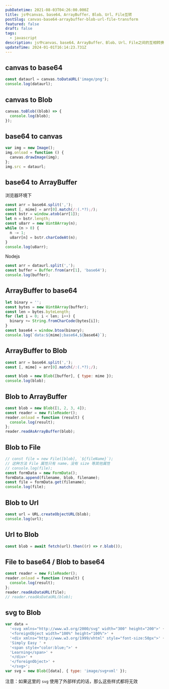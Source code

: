 ```yaml
---
pubDatetime: 2021-08-03T04:26:00.000Z
title: js中canvas、base64、ArrayBuffer、Blob、Url、File互转
postSlug: canvas-base64-arraybuffer-blob-url-file-transform
featured: false
draft: false
tags:
  - javascript
description: js中canvas、base64、ArrayBuffer、Blob、Url、File之间的互相转换
updateTime: 2024-01-01T16:14:23.731Z
---
```


## canvas to base64

```javascript
const dataurl = canvas.toDataURL('image/png');
console.log(dataurl);
```

## canvas to Blob

```javascript
canvas.toBlob((blob) => {
  console.log(blob);
});
```

## base64 to canvas

```javascript
var img = new Image();
img.onload = function () {
  canvas.drawImage(img);
};
img.src = dataurl;
```

## base64 to ArrayBuffer

浏览器环境下

```javascript
const arr = base64.split(',');
const [, mime] = arr[0].match(/:(.*?);/);
const bstr = window.atob(arr[1]);
let n = bstr.length;
const u8arr = new Uint8Array(n);
while (n > 0) {
  n -= 1;
  u8arr[n] = bstr.charCodeAt(n);
}
console.log(u8arr);
```

Nodejs

```javascript
const arr = dataurl.split(',');
const buffer = Buffer.from(arr[1], 'base64');
console.log(buffer);
```

## ArrayBuffer to base64

```javascript
let binary = '';
const bytes = new Uint8Array(buffer);
const len = bytes.byteLength;
for (let i = 0; i < len; i++) {
  binary += String.fromCharCode(bytes[i]);
}
const base64 = window.btoa(binary);
console.log(`data:${mime};base64,${base64}`);
```

## ArrayBuffer to Blob

```javascript
const arr = base64.split(',');
const [, mime] = arr[0].match(/:(.*?);/);

const blob = new Blob([buffer], { type: mime });
console.log(blob);
```

## Blob to ArrayBuffer

```javascript
const blob = new Blob([1, 2, 3, 4]);
const reader = new FileReader();
reader.onload = function (result) {
  console.log(result);
};
reader.readAsArrayBuffer(blob);
```

## Blob to File

```javascript
// const file = new File([blob], `${fileName}`);
// 这种方法 File 属性只有 name，没有 size 等其他属性
// console.log(file);
const formData = new FormData();
formData.append(filename, blob, filename);
const file = formData.get(filename);
console.log(file);
```

## Blob to Url

```javascript
const url = URL.createObjectURL(blob);
console.log(url);
```

## Url to Blob

```javascript
const blob = await fetch(url).then((r) => r.blob());
```

## File to base64 / Blob to base64

```javascript
const reader = new FileReader();
reader.onload = function (result) {
  console.log(result);
};
reader.readAsDataURL(file);
// reader.readAsDataURL(blob);
```

## svg to Blob

```javascript
var data =
  '<svg xmlns="http://www.w3.org/2000/svg" width="300" height="200">' +
  '<foreignObject width="100%" height="100%">' +
  '<div xmlns="http://www.w3.org/1999/xhtml" style="font-size:50px">' +
  'Simply Easy ' +
  '<span style="color:blue;">' +
  'Learning</span>' +
  '</div>' +
  '</foreignObject>' +
  '</svg>';
var svg = new Blob([data], { type: 'image/svg+xml' });
```

注意：如果这里的 `svg` 使用了外部样式的话，那么这些样式都将无效
